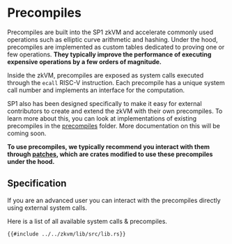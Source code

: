 # Precompiles

Precompiles are built into the SP1 zkVM and accelerate commonly used operations such as elliptic curve arithmetic and hashing. 
Under the hood, precompiles are implemented as custom tables dedicated to proving one or few operations. **They typically improve the performance
of executing expensive operations by a few orders of magnitude.**

Inside the zkVM, precompiles are exposed as system calls executed through the `ecall` RISC-V instruction.
Each precompile has a unique system call number and implements an interface for the computation.

SP1 also has been designed specifically to make it easy for external contributors to create and extend the zkVM with their own precompiles.
To learn more about this, you can look at implementations of existing precompiles in the [precompiles](https://github.com/succinctlabs/sp1/tree/main/core/src/syscall/precompiles) folder. More documentation on this will be coming soon.

**To use precompiles, we typically recommend you interact with them through [patches](./patched-crates.md), which are crates modified
to use these precompiles under the hood.**

## Specification

If you are an advanced user you can interact with the precompiles directly using external system calls.

Here is a list of all available system calls & precompiles.

```rust,noplayground
{{#include ../../zkvm/lib/src/lib.rs}}
```